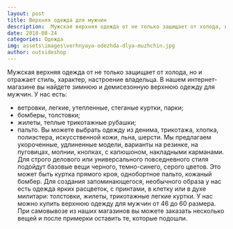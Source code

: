 ```yaml
---
layout: post
title: Верхняя одежда для мужчин
description:  Мужская верхняя одежда от не только защищает от холода, но и отражает стиль, характер, настроение владельца. В нашем интернет-магазине вы найдете зимнюю и демисезонную верхнюю одежду для мужчин
date: 2018-08-24
categories: Одежда
img: assets\images\verhnyaya-odezhda-dlya-muzhchin.jpg
author: outsideshop
---
```

Мужская верхняя одежда от не только защищает от холода, но и отражает стиль, характер, настроение владельца. В нашем интернет-магазине вы найдете зимнюю и демисезонную верхнюю одежду для мужчин. У нас есть:
- ветровки, легкие, утепленные, стеганые куртки, парки;
- бомберы, толстовки;
- жилеты, теплые трикотажные рубашки;
- пальто.
Вы можете выбрать одежду из денима, трикотажа, хлопка, полиэстера, искусственной кожи, льна, шерсти. Мы предлагаем укороченные, удлиненные модели, варианты на резинке, на пуговицах, молнии, кнопках, с капюшоном, накладными карманами.
Для строго делового или универсального повседневного стиля подойдут базовые вещи черного, темно-синего, серого цветов. Это может быть куртка прямого кроя, однобортное пальто, кожаный бомбер. Для создания запоминающегося, необычного образа у нас есть одежда ярких расцветок, с принтами, в клетку или в духе милитари: толстовки, жилеты, трикотажные легкие куртки.
У нас можно купить верхнюю одежду для мужчин от 46 до 60 размера. При самовывозе из наших магазинов вы можете заказать несколько вещей и после примерки оставить те, которые подошли.
